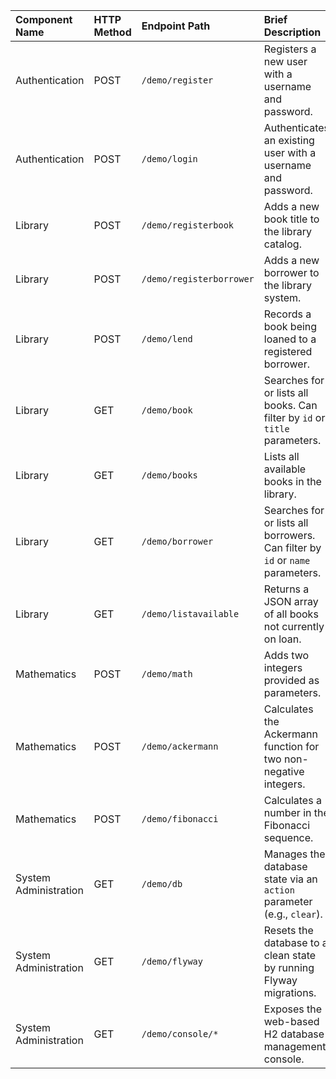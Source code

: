 | Component Name | HTTP Method | Endpoint Path | Brief Description |
| :--- | :--- | :--- | :--- |
| Authentication | POST | `/demo/register` | Registers a new user with a username and password. |
| Authentication | POST | `/demo/login` | Authenticates an existing user with a username and password. |
| Library | POST | `/demo/registerbook` | Adds a new book title to the library catalog. |
| Library | POST | `/demo/registerborrower` | Adds a new borrower to the library system. |
| Library | POST | `/demo/lend` | Records a book being loaned to a registered borrower. |
| Library | GET | `/demo/book` | Searches for or lists all books. Can filter by `id` or `title` parameters. |
| Library | GET | `/demo/books` | Lists all available books in the library. |
| Library | GET | `/demo/borrower` | Searches for or lists all borrowers. Can filter by `id` or `name` parameters. |
| Library | GET | `/demo/listavailable` | Returns a JSON array of all books not currently on loan. |
| Mathematics | POST | `/demo/math` | Adds two integers provided as parameters. |
| Mathematics | POST | `/demo/ackermann` | Calculates the Ackermann function for two non-negative integers. |
| Mathematics | POST | `/demo/fibonacci` | Calculates a number in the Fibonacci sequence. |
| System Administration | GET | `/demo/db` | Manages the database state via an `action` parameter (e.g., `clear`). |
| System Administration | GET | `/demo/flyway` | Resets the database to a clean state by running Flyway migrations. |
| System Administration | GET | `/demo/console/*` | Exposes the web-based H2 database management console. |